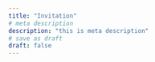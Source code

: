 ```yaml
---
title: "Invitation"
# meta description
description: "this is meta description"
# save as draft
draft: false
---
```

